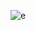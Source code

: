 ![e](https://user-images.githubusercontent.com/40467163/56425965-0bef0480-62bf-11e9-9d61-89082b7ef635.PNG)
